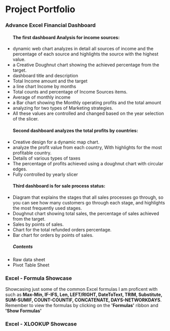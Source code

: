 <h1>Project Portfolio</h1>

<h3>Advance Excel Financial Dashboard</h3>
<ul>
<h4>The first dashboard Analysis for income sources:</h4>
<li>dynamic web chart analyzes in detail all sources of income and the percentage of each source and highlights the source with the highest value.</li>
<li>a Creative Doughnut chart showing the achieved percentage from the target.</li>
<li>dashboard title and description</li>
<li>Total Income amount and the target</li>
<li>a line chart Income by months</li>
<li>Total counts and percentage of Income Sources items.</li>
<li>Average of monthly income </li>
<li>a Bar chart showing the Monthly operating profits and the total amount</li>
<li>analyzing for two types of Marketing strategies. </li>
<li>All these values are controlled and changed based on the year selection of the slicer.</li>
<h4>Second dashboard analyzes the total profits by countries:</h4>
<li>Creative design for a dynamic map chart.</li>
<li>analyze the profit value from each country, With highlights for the most profitable country.</li>
<li>Details of various types of taxes</li>
<li>The percentage of profits achieved using a doughnut chart with circular edges.</li>
<li>Fully controlled by yearly slicer</li>
<h4>Third dashboard is for sale process status:</h4>
<li>Diagram that explains the stages that all sales processes go through, so you can see how many customers go through each stage, and highlights the most frequently used stages.</li>
<li>Doughnut chart showing total sales, the percentage of sales achieved from the target.</li>
<li>Sales by points of sales.</li>
<li>Chart for the total refunded orders percentage.</li>
<li>Bar chart for orders by points of sales.</li>
<h5>Contents</h5>
<li>Raw data sheet</li>
<li>Pivot Table Sheet</li>
</ul>

<h3>Excel - Formula Showcase</h3>
<p>Showcasing just some of the common Excel formulas I am proficent with such as <b>Max-Min, IF-IFS, Len, LEFT/RIGHT, DateToText, TRIM, Substitute, SUM-SUMIF, COUNT-COUNTIF, CONCATENATE, DAYS-NETWORKDAYS</b>.<br>Remember to view the formulas by clicking on the <b>'Formulas'</b> ribbon and <b>'Show Formulas'</b></p>

<h3>Excel - XLOOKUP Showcase</h3>

